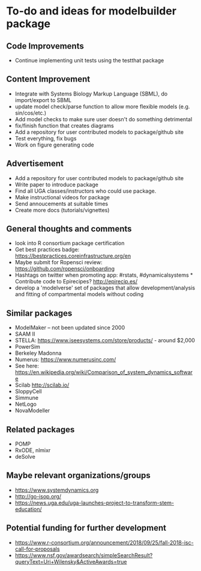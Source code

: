 # To-do and ideas for modelbuilder package

## Code Improvements
* Continue implementing unit tests using the testthat package

## Content Improvement
* Integrate with Systems Biology Markup Language (SBML), do import/export to SBML 
* update model check/parse function to allow more flexible models (e.g. sin/cos/etc.)
* Add model checks to make sure user doesn't do something detrimental
* fix/finish function that creates diagrams
* Add a repository for user contributed models to package/github site
* Test everything, fix bugs
* Work on figure generating code


## Advertisement
* Add a repository for user contributed models to package/github site
* Write paper to introduce package
* Find all UGA classes/instructors who could use package.
* Make instructional videos for package
* Send annoucements at suitable times
* Create more docs (tutorials/vignettes)

## General thoughts and comments
* look into R consortium package certification
* Get best practices badge: https://bestpractices.coreinfrastructure.org/en
* Maybe submit for Ropensci review: https://github.com/ropensci/onboarding
* Hashtags on twitter when promoting app: #rstats, #dynamicalsystems * Contribute code to Epirecipes? http://epirecip.es/
* develop a 'modelverse' set of packages that allow development/analysis and fitting of compartmental models without coding

## Similar packages
* ModelMaker – not been updated since 2000
* SAAM II
* STELLA: https://www.iseesystems.com/store/products/ - around $2,000
* PowerSim
* Berkeley Madonna
* Numerus: https://www.numerusinc.com/
* See here: https://en.wikipedia.org/wiki/Comparison_of_system_dynamics_software
* Scilab http://scilab.io/
* SloppyCell
* Simmune
* NetLogo
* NovaModeller

## Related packages
* POMP
* RxODE, nlmixr
* deSolve

## Maybe relevant organizations/groups
* https://www.systemdynamics.org
* http://go-isop.org/
* https://news.uga.edu/uga-launches-project-to-transform-stem-education/

## Potential funding for further development
* https://www.r-consortium.org/announcement/2018/09/25/fall-2018-isc-call-for-proposals
* https://www.nsf.gov/awardsearch/simpleSearchResult?queryText=Uri+Wilensky&ActiveAwards=true
